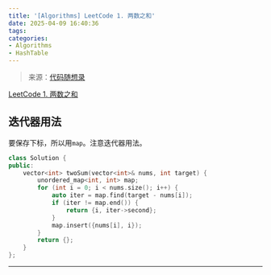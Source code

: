 ```yaml
---
title: '[Algorithms] LeetCode 1. 两数之和'
date: 2025-04-09 16:40:36
tags:
categories: 
- Algorithms
- HashTable
---
```


> 来源：[代码随想录](https://programmercarl.com/)

[LeetCode 1. 两数之和](https://leetcode.cn/problems/two-sum/)

## 迭代器用法

要保存下标，所以用`map`。注意迭代器用法。

```cpp
class Solution {
public:
    vector<int> twoSum(vector<int>& nums, int target) {
        unordered_map<int, int> map;
        for (int i = 0; i < nums.size(); i++) {
            auto iter = map.find(target - nums[i]);
            if (iter != map.end()) {
                return {i, iter->second};
            }
            map.insert({nums[i], i});
        }
        return {};
    }
};
```

---

